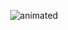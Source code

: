 <p align="center">
  <img src="https://raw.githubusercontent.com/craigjavid/craigjavid/main/sanpellegrino.gif" alt="animated" />
</p>
